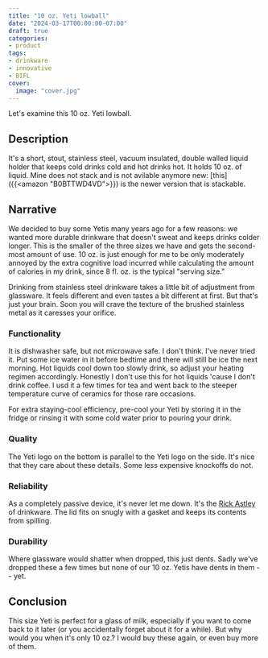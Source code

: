 ```yaml
---
title: "10 oz. Yeti lowball"
date: "2024-03-17T00:00:00-07:00"
draft: true
categories:
- product
tags:
- drinkware
- innovative
- BIFL
cover:
  image: "cover.jpg"
---
```

Let's examine this 10 oz. Yeti lowball.
<!--more-->
## Description

It's a short, stout, stainless steel, vacuum insulated, double walled liquid holder that keeps cold drinks cold and hot drinks hot. It holds 10 oz. of liquid. Mine does not stack and is not avilable anymore new: [this]({{<amazon "B0BTTWD4VD">}}) is the newer version that is stackable.

## Narrative

We decided to buy some Yetis many years ago for a few reasons: we wanted more durable drinkware that doesn't sweat and keeps drinks colder longer. This is the smaller of the three sizes we have and gets the second-most amount of use. 10 oz. is just enough for me to be only moderately annoyed by the extra cognitive load incurred while calculating the amount of calories in my drink, since 8 fl. oz. is the typical "serving size."

Drinking from stainless steel drinkware takes a little bit of adjustment from glassware. It feels different and even tastes a bit different at first. But that's just your brain. Soon you will crave the texture of the brushed stainless metal as it caresses your orifice.

### Functionality

It is dishwasher safe, but not microwave safe. I don't think. I've never tried it. Put some ice water in it before bedtime and there will still be ice the next morning. Hot liquids cool down too slowly drink, so adjust your heating regimen accordingly. Honestly I don't use this for hot liquids 'cause I don't drink coffee. I usd it a few times for tea and went back to the steeper temperature curve of ceramics for those rare occasions.

For extra staying-cool efficiency, pre-cool your Yeti by storing it in the fridge or rinsing it with some cold water prior to pouring your drink.

### Quality

The Yeti logo on the bottom is parallel to the Yeti logo on the side. It's nice that they care about these details. Some less expensive knockoffs do not.

### Reliability

As a completely passive device, it's never let me down. It's the [Rick Astley](https://www.youtube.com/watch?v=dQw4w9WgXcQ) of drinkware. The lid fits on snugly with a gasket and keeps its contents from spilling.

### Durability

Where glassware would shatter when dropped, this just dents. Sadly we've dropped these a few times but none of our 10 oz. Yetis have dents in them -- yet.

## Conclusion

This size Yeti is perfect for a glass of milk, especially if you want to come back to it later (or you accidentally forget about it for a while). But why would you when it's only 10 oz.? I would buy these again, or even buy more of them.